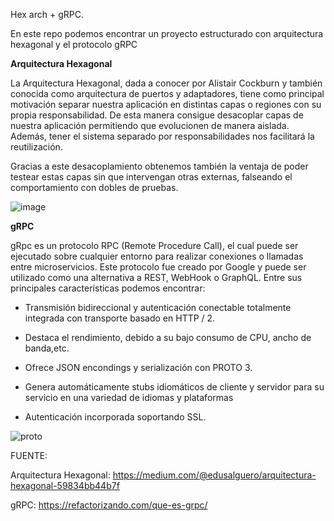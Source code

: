 Hex arch + gRPC.

En este repo podemos encontrar un proyecto estructurado con arquitectura hexagonal y el protocolo gRPC


**Arquitectura Hexagonal**

La Arquitectura Hexagonal, dada a conocer por Alistair Cockburn y también conocida como arquitectura de puertos y adaptadores, tiene como principal motivación separar nuestra aplicación en distintas capas o regiones con su propia responsabilidad. De esta manera consigue desacoplar capas de nuestra aplicación permitiendo que evolucionen de manera aislada. Además, tener el sistema separado por responsabilidades nos facilitará la reutilización.

Gracias a este desacoplamiento obtenemos también la ventaja de poder testear estas capas sin que intervengan otras externas, falseando el comportamiento con dobles de pruebas.


![image](https://github.com/LautaroOlmedo/Basic-Arithmetic/assets/72723456/652411b1-4fbc-4ace-a569-1354deb1cc5e)



**gRPC**

gRpc es un protocolo RPC (Remote Procedure Call), el cual puede ser ejecutado sobre cualquier entorno para realizar conexiones o llamadas entre microservicios. Este protocolo fue creado por Google y puede ser utilizado como una alternativa a REST, WebHook o GraphQL.
Entre sus principales características podemos encontrar:

* Transmisión bidireccional y autenticación conectable totalmente integrada con transporte basado en HTTP / 2.

* Destaca el rendimiento, debido a su bajo consumo de CPU, ancho de banda,etc.

* Ofrece JSON encondings y serialización con PROTO 3.

* Genera automáticamente stubs idiomáticos de cliente y servidor para su servicio en una variedad de idiomas y plataformas

* Autenticación incorporada soportando SSL.

![proto](https://github.com/LautaroOlmedo/Basic-Arithmetic/assets/72723456/140ff6d5-42f3-45ec-8443-21ee3ebe08a1)






FUENTE:

Arquitectura Hexagonal: https://medium.com/@edusalguero/arquitectura-hexagonal-59834bb44b7f

gRPC: https://refactorizando.com/que-es-grpc/
